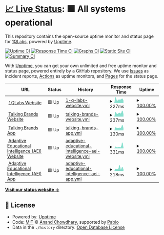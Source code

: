 # [📈 Live Status](https://status.1qlabs.ai): <!--live status--> **🟩 All systems operational**

This repository contains the open-source uptime monitor and status page for [1QLabs](https://www.1qlabs.ai), powered by [Upptime](https://github.com/upptime/upptime).

[![Uptime CI](https://github.com/1QLabs/status/workflows/Uptime%20CI/badge.svg)](https://github.com/1QLabs/status/actions?query=workflow%3A%22Uptime+CI%22)
[![Response Time CI](https://github.com/1QLabs/status/workflows/Response%20Time%20CI/badge.svg)](https://github.com/1QLabs/status/actions?query=workflow%3A%22Response+Time+CI%22)
[![Graphs CI](https://github.com/1QLabs/status/workflows/Graphs%20CI/badge.svg)](https://github.com/1QLabs/status/actions?query=workflow%3A%22Graphs+CI%22)
[![Static Site CI](https://github.com/1QLabs/status/workflows/Static%20Site%20CI/badge.svg)](https://github.com/1QLabs/status/actions?query=workflow%3A%22Static+Site+CI%22)
[![Summary CI](https://github.com/1QLabs/status/workflows/Summary%20CI/badge.svg)](https://github.com/1QLabs/status/actions?query=workflow%3A%22Summary+CI%22)

With [Upptime](https://upptime.js.org), you can get your own unlimited and free uptime monitor and status page, powered entirely by a GitHub repository. We use [Issues](https://github.com/1QLabs/status/issues) as incident reports, [Actions](https://github.com/1QLabs/status/actions) as uptime monitors, and [Pages](https://status.1qlabs.ai) for the status page.

<!--start: status pages-->
<!-- This summary is generated by Upptime (https://github.com/upptime/upptime) -->
<!-- Do not edit this manually, your changes will be overwritten -->
<!-- prettier-ignore -->
| URL | Status | History | Response Time | Uptime |
| --- | ------ | ------- | ------------- | ------ |
| <img alt="" src="https://icons.duckduckgo.com/ip3/www.1qlabs.ai.ico" height="13"> [1QLabs Website](https://www.1qlabs.ai) | 🟩 Up | [1-q-labs-website.yml](https://github.com/1QLabs/status/commits/HEAD/history/1-q-labs-website.yml) | <details><summary><img alt="Response time graph" src="./graphs/1-q-labs-website/response-time-week.png" height="20"> 227ms</summary><br><a href="https://status.1qlabs.ai/history/1-q-labs-website"><img alt="Response time 246" src="https://img.shields.io/endpoint?url=https%3A%2F%2Fraw.githubusercontent.com%2F1QLabs%2Fstatus%2FHEAD%2Fapi%2F1-q-labs-website%2Fresponse-time.json"></a><br><a href="https://status.1qlabs.ai/history/1-q-labs-website"><img alt="24-hour response time 156" src="https://img.shields.io/endpoint?url=https%3A%2F%2Fraw.githubusercontent.com%2F1QLabs%2Fstatus%2FHEAD%2Fapi%2F1-q-labs-website%2Fresponse-time-day.json"></a><br><a href="https://status.1qlabs.ai/history/1-q-labs-website"><img alt="7-day response time 227" src="https://img.shields.io/endpoint?url=https%3A%2F%2Fraw.githubusercontent.com%2F1QLabs%2Fstatus%2FHEAD%2Fapi%2F1-q-labs-website%2Fresponse-time-week.json"></a><br><a href="https://status.1qlabs.ai/history/1-q-labs-website"><img alt="30-day response time 244" src="https://img.shields.io/endpoint?url=https%3A%2F%2Fraw.githubusercontent.com%2F1QLabs%2Fstatus%2FHEAD%2Fapi%2F1-q-labs-website%2Fresponse-time-month.json"></a><br><a href="https://status.1qlabs.ai/history/1-q-labs-website"><img alt="1-year response time 246" src="https://img.shields.io/endpoint?url=https%3A%2F%2Fraw.githubusercontent.com%2F1QLabs%2Fstatus%2FHEAD%2Fapi%2F1-q-labs-website%2Fresponse-time-year.json"></a></details> | <details><summary><a href="https://status.1qlabs.ai/history/1-q-labs-website">100.00%</a></summary><a href="https://status.1qlabs.ai/history/1-q-labs-website"><img alt="All-time uptime 100.00%" src="https://img.shields.io/endpoint?url=https%3A%2F%2Fraw.githubusercontent.com%2F1QLabs%2Fstatus%2FHEAD%2Fapi%2F1-q-labs-website%2Fuptime.json"></a><br><a href="https://status.1qlabs.ai/history/1-q-labs-website"><img alt="24-hour uptime 100.00%" src="https://img.shields.io/endpoint?url=https%3A%2F%2Fraw.githubusercontent.com%2F1QLabs%2Fstatus%2FHEAD%2Fapi%2F1-q-labs-website%2Fuptime-day.json"></a><br><a href="https://status.1qlabs.ai/history/1-q-labs-website"><img alt="7-day uptime 100.00%" src="https://img.shields.io/endpoint?url=https%3A%2F%2Fraw.githubusercontent.com%2F1QLabs%2Fstatus%2FHEAD%2Fapi%2F1-q-labs-website%2Fuptime-week.json"></a><br><a href="https://status.1qlabs.ai/history/1-q-labs-website"><img alt="30-day uptime 100.00%" src="https://img.shields.io/endpoint?url=https%3A%2F%2Fraw.githubusercontent.com%2F1QLabs%2Fstatus%2FHEAD%2Fapi%2F1-q-labs-website%2Fuptime-month.json"></a><br><a href="https://status.1qlabs.ai/history/1-q-labs-website"><img alt="1-year uptime 100.00%" src="https://img.shields.io/endpoint?url=https%3A%2F%2Fraw.githubusercontent.com%2F1QLabs%2Fstatus%2FHEAD%2Fapi%2F1-q-labs-website%2Fuptime-year.json"></a></details>
| <img alt="" src="https://icons.duckduckgo.com/ip3/www.talkingbrands.ai.ico" height="13"> [Talking Brands Website](https://www.talkingbrands.ai) | 🟩 Up | [talking-brands-website.yml](https://github.com/1QLabs/status/commits/HEAD/history/talking-brands-website.yml) | <details><summary><img alt="Response time graph" src="./graphs/talking-brands-website/response-time-week.png" height="20"> 237ms</summary><br><a href="https://status.1qlabs.ai/history/talking-brands-website"><img alt="Response time 246" src="https://img.shields.io/endpoint?url=https%3A%2F%2Fraw.githubusercontent.com%2F1QLabs%2Fstatus%2FHEAD%2Fapi%2Ftalking-brands-website%2Fresponse-time.json"></a><br><a href="https://status.1qlabs.ai/history/talking-brands-website"><img alt="24-hour response time 143" src="https://img.shields.io/endpoint?url=https%3A%2F%2Fraw.githubusercontent.com%2F1QLabs%2Fstatus%2FHEAD%2Fapi%2Ftalking-brands-website%2Fresponse-time-day.json"></a><br><a href="https://status.1qlabs.ai/history/talking-brands-website"><img alt="7-day response time 237" src="https://img.shields.io/endpoint?url=https%3A%2F%2Fraw.githubusercontent.com%2F1QLabs%2Fstatus%2FHEAD%2Fapi%2Ftalking-brands-website%2Fresponse-time-week.json"></a><br><a href="https://status.1qlabs.ai/history/talking-brands-website"><img alt="30-day response time 239" src="https://img.shields.io/endpoint?url=https%3A%2F%2Fraw.githubusercontent.com%2F1QLabs%2Fstatus%2FHEAD%2Fapi%2Ftalking-brands-website%2Fresponse-time-month.json"></a><br><a href="https://status.1qlabs.ai/history/talking-brands-website"><img alt="1-year response time 246" src="https://img.shields.io/endpoint?url=https%3A%2F%2Fraw.githubusercontent.com%2F1QLabs%2Fstatus%2FHEAD%2Fapi%2Ftalking-brands-website%2Fresponse-time-year.json"></a></details> | <details><summary><a href="https://status.1qlabs.ai/history/talking-brands-website">100.00%</a></summary><a href="https://status.1qlabs.ai/history/talking-brands-website"><img alt="All-time uptime 100.00%" src="https://img.shields.io/endpoint?url=https%3A%2F%2Fraw.githubusercontent.com%2F1QLabs%2Fstatus%2FHEAD%2Fapi%2Ftalking-brands-website%2Fuptime.json"></a><br><a href="https://status.1qlabs.ai/history/talking-brands-website"><img alt="24-hour uptime 100.00%" src="https://img.shields.io/endpoint?url=https%3A%2F%2Fraw.githubusercontent.com%2F1QLabs%2Fstatus%2FHEAD%2Fapi%2Ftalking-brands-website%2Fuptime-day.json"></a><br><a href="https://status.1qlabs.ai/history/talking-brands-website"><img alt="7-day uptime 100.00%" src="https://img.shields.io/endpoint?url=https%3A%2F%2Fraw.githubusercontent.com%2F1QLabs%2Fstatus%2FHEAD%2Fapi%2Ftalking-brands-website%2Fuptime-week.json"></a><br><a href="https://status.1qlabs.ai/history/talking-brands-website"><img alt="30-day uptime 100.00%" src="https://img.shields.io/endpoint?url=https%3A%2F%2Fraw.githubusercontent.com%2F1QLabs%2Fstatus%2FHEAD%2Fapi%2Ftalking-brands-website%2Fuptime-month.json"></a><br><a href="https://status.1qlabs.ai/history/talking-brands-website"><img alt="1-year uptime 100.00%" src="https://img.shields.io/endpoint?url=https%3A%2F%2Fraw.githubusercontent.com%2F1QLabs%2Fstatus%2FHEAD%2Fapi%2Ftalking-brands-website%2Fuptime-year.json"></a></details>
| <img alt="" src="https://icons.duckduckgo.com/ip3/app.talkingbrands.ai.ico" height="13"> [Talking Brands App](https://app.talkingbrands.ai) | 🟩 Up | [talking-brands-app.yml](https://github.com/1QLabs/status/commits/HEAD/history/talking-brands-app.yml) | <details><summary><img alt="Response time graph" src="./graphs/talking-brands-app/response-time-week.png" height="20"> 130ms</summary><br><a href="https://status.1qlabs.ai/history/talking-brands-app"><img alt="Response time 144" src="https://img.shields.io/endpoint?url=https%3A%2F%2Fraw.githubusercontent.com%2F1QLabs%2Fstatus%2FHEAD%2Fapi%2Ftalking-brands-app%2Fresponse-time.json"></a><br><a href="https://status.1qlabs.ai/history/talking-brands-app"><img alt="24-hour response time 92" src="https://img.shields.io/endpoint?url=https%3A%2F%2Fraw.githubusercontent.com%2F1QLabs%2Fstatus%2FHEAD%2Fapi%2Ftalking-brands-app%2Fresponse-time-day.json"></a><br><a href="https://status.1qlabs.ai/history/talking-brands-app"><img alt="7-day response time 130" src="https://img.shields.io/endpoint?url=https%3A%2F%2Fraw.githubusercontent.com%2F1QLabs%2Fstatus%2FHEAD%2Fapi%2Ftalking-brands-app%2Fresponse-time-week.json"></a><br><a href="https://status.1qlabs.ai/history/talking-brands-app"><img alt="30-day response time 142" src="https://img.shields.io/endpoint?url=https%3A%2F%2Fraw.githubusercontent.com%2F1QLabs%2Fstatus%2FHEAD%2Fapi%2Ftalking-brands-app%2Fresponse-time-month.json"></a><br><a href="https://status.1qlabs.ai/history/talking-brands-app"><img alt="1-year response time 144" src="https://img.shields.io/endpoint?url=https%3A%2F%2Fraw.githubusercontent.com%2F1QLabs%2Fstatus%2FHEAD%2Fapi%2Ftalking-brands-app%2Fresponse-time-year.json"></a></details> | <details><summary><a href="https://status.1qlabs.ai/history/talking-brands-app">100.00%</a></summary><a href="https://status.1qlabs.ai/history/talking-brands-app"><img alt="All-time uptime 100.00%" src="https://img.shields.io/endpoint?url=https%3A%2F%2Fraw.githubusercontent.com%2F1QLabs%2Fstatus%2FHEAD%2Fapi%2Ftalking-brands-app%2Fuptime.json"></a><br><a href="https://status.1qlabs.ai/history/talking-brands-app"><img alt="24-hour uptime 100.00%" src="https://img.shields.io/endpoint?url=https%3A%2F%2Fraw.githubusercontent.com%2F1QLabs%2Fstatus%2FHEAD%2Fapi%2Ftalking-brands-app%2Fuptime-day.json"></a><br><a href="https://status.1qlabs.ai/history/talking-brands-app"><img alt="7-day uptime 100.00%" src="https://img.shields.io/endpoint?url=https%3A%2F%2Fraw.githubusercontent.com%2F1QLabs%2Fstatus%2FHEAD%2Fapi%2Ftalking-brands-app%2Fuptime-week.json"></a><br><a href="https://status.1qlabs.ai/history/talking-brands-app"><img alt="30-day uptime 100.00%" src="https://img.shields.io/endpoint?url=https%3A%2F%2Fraw.githubusercontent.com%2F1QLabs%2Fstatus%2FHEAD%2Fapi%2Ftalking-brands-app%2Fuptime-month.json"></a><br><a href="https://status.1qlabs.ai/history/talking-brands-app"><img alt="1-year uptime 100.00%" src="https://img.shields.io/endpoint?url=https%3A%2F%2Fraw.githubusercontent.com%2F1QLabs%2Fstatus%2FHEAD%2Fapi%2Ftalking-brands-app%2Fuptime-year.json"></a></details>
| <img alt="" src="https://icons.duckduckgo.com/ip3/www.thelearning.ai.ico" height="13"> [Adaptive Educational Intelligence (AEI) Website](https://www.thelearning.ai) | 🟩 Up | [adaptive-educational-intelligence-aei-website.yml](https://github.com/1QLabs/status/commits/HEAD/history/adaptive-educational-intelligence-aei-website.yml) | <details><summary><img alt="Response time graph" src="./graphs/adaptive-educational-intelligence-aei-website/response-time-week.png" height="20"> 331ms</summary><br><a href="https://status.1qlabs.ai/history/adaptive-educational-intelligence-aei-website"><img alt="Response time 256" src="https://img.shields.io/endpoint?url=https%3A%2F%2Fraw.githubusercontent.com%2F1QLabs%2Fstatus%2FHEAD%2Fapi%2Fadaptive-educational-intelligence-aei-website%2Fresponse-time.json"></a><br><a href="https://status.1qlabs.ai/history/adaptive-educational-intelligence-aei-website"><img alt="24-hour response time 112" src="https://img.shields.io/endpoint?url=https%3A%2F%2Fraw.githubusercontent.com%2F1QLabs%2Fstatus%2FHEAD%2Fapi%2Fadaptive-educational-intelligence-aei-website%2Fresponse-time-day.json"></a><br><a href="https://status.1qlabs.ai/history/adaptive-educational-intelligence-aei-website"><img alt="7-day response time 331" src="https://img.shields.io/endpoint?url=https%3A%2F%2Fraw.githubusercontent.com%2F1QLabs%2Fstatus%2FHEAD%2Fapi%2Fadaptive-educational-intelligence-aei-website%2Fresponse-time-week.json"></a><br><a href="https://status.1qlabs.ai/history/adaptive-educational-intelligence-aei-website"><img alt="30-day response time 263" src="https://img.shields.io/endpoint?url=https%3A%2F%2Fraw.githubusercontent.com%2F1QLabs%2Fstatus%2FHEAD%2Fapi%2Fadaptive-educational-intelligence-aei-website%2Fresponse-time-month.json"></a><br><a href="https://status.1qlabs.ai/history/adaptive-educational-intelligence-aei-website"><img alt="1-year response time 256" src="https://img.shields.io/endpoint?url=https%3A%2F%2Fraw.githubusercontent.com%2F1QLabs%2Fstatus%2FHEAD%2Fapi%2Fadaptive-educational-intelligence-aei-website%2Fresponse-time-year.json"></a></details> | <details><summary><a href="https://status.1qlabs.ai/history/adaptive-educational-intelligence-aei-website">100.00%</a></summary><a href="https://status.1qlabs.ai/history/adaptive-educational-intelligence-aei-website"><img alt="All-time uptime 100.00%" src="https://img.shields.io/endpoint?url=https%3A%2F%2Fraw.githubusercontent.com%2F1QLabs%2Fstatus%2FHEAD%2Fapi%2Fadaptive-educational-intelligence-aei-website%2Fuptime.json"></a><br><a href="https://status.1qlabs.ai/history/adaptive-educational-intelligence-aei-website"><img alt="24-hour uptime 100.00%" src="https://img.shields.io/endpoint?url=https%3A%2F%2Fraw.githubusercontent.com%2F1QLabs%2Fstatus%2FHEAD%2Fapi%2Fadaptive-educational-intelligence-aei-website%2Fuptime-day.json"></a><br><a href="https://status.1qlabs.ai/history/adaptive-educational-intelligence-aei-website"><img alt="7-day uptime 100.00%" src="https://img.shields.io/endpoint?url=https%3A%2F%2Fraw.githubusercontent.com%2F1QLabs%2Fstatus%2FHEAD%2Fapi%2Fadaptive-educational-intelligence-aei-website%2Fuptime-week.json"></a><br><a href="https://status.1qlabs.ai/history/adaptive-educational-intelligence-aei-website"><img alt="30-day uptime 100.00%" src="https://img.shields.io/endpoint?url=https%3A%2F%2Fraw.githubusercontent.com%2F1QLabs%2Fstatus%2FHEAD%2Fapi%2Fadaptive-educational-intelligence-aei-website%2Fuptime-month.json"></a><br><a href="https://status.1qlabs.ai/history/adaptive-educational-intelligence-aei-website"><img alt="1-year uptime 100.00%" src="https://img.shields.io/endpoint?url=https%3A%2F%2Fraw.githubusercontent.com%2F1QLabs%2Fstatus%2FHEAD%2Fapi%2Fadaptive-educational-intelligence-aei-website%2Fuptime-year.json"></a></details>
| <img alt="" src="https://icons.duckduckgo.com/ip3/app.thelearning.ai.ico" height="13"> [Adaptive Educational Intelligence (AEI) App](https://app.thelearning.ai) | 🟩 Up | [adaptive-educational-intelligence-aei-app.yml](https://github.com/1QLabs/status/commits/HEAD/history/adaptive-educational-intelligence-aei-app.yml) | <details><summary><img alt="Response time graph" src="./graphs/adaptive-educational-intelligence-aei-app/response-time-week.png" height="20"> 218ms</summary><br><a href="https://status.1qlabs.ai/history/adaptive-educational-intelligence-aei-app"><img alt="Response time 186" src="https://img.shields.io/endpoint?url=https%3A%2F%2Fraw.githubusercontent.com%2F1QLabs%2Fstatus%2FHEAD%2Fapi%2Fadaptive-educational-intelligence-aei-app%2Fresponse-time.json"></a><br><a href="https://status.1qlabs.ai/history/adaptive-educational-intelligence-aei-app"><img alt="24-hour response time 133" src="https://img.shields.io/endpoint?url=https%3A%2F%2Fraw.githubusercontent.com%2F1QLabs%2Fstatus%2FHEAD%2Fapi%2Fadaptive-educational-intelligence-aei-app%2Fresponse-time-day.json"></a><br><a href="https://status.1qlabs.ai/history/adaptive-educational-intelligence-aei-app"><img alt="7-day response time 218" src="https://img.shields.io/endpoint?url=https%3A%2F%2Fraw.githubusercontent.com%2F1QLabs%2Fstatus%2FHEAD%2Fapi%2Fadaptive-educational-intelligence-aei-app%2Fresponse-time-week.json"></a><br><a href="https://status.1qlabs.ai/history/adaptive-educational-intelligence-aei-app"><img alt="30-day response time 177" src="https://img.shields.io/endpoint?url=https%3A%2F%2Fraw.githubusercontent.com%2F1QLabs%2Fstatus%2FHEAD%2Fapi%2Fadaptive-educational-intelligence-aei-app%2Fresponse-time-month.json"></a><br><a href="https://status.1qlabs.ai/history/adaptive-educational-intelligence-aei-app"><img alt="1-year response time 186" src="https://img.shields.io/endpoint?url=https%3A%2F%2Fraw.githubusercontent.com%2F1QLabs%2Fstatus%2FHEAD%2Fapi%2Fadaptive-educational-intelligence-aei-app%2Fresponse-time-year.json"></a></details> | <details><summary><a href="https://status.1qlabs.ai/history/adaptive-educational-intelligence-aei-app">100.00%</a></summary><a href="https://status.1qlabs.ai/history/adaptive-educational-intelligence-aei-app"><img alt="All-time uptime 100.00%" src="https://img.shields.io/endpoint?url=https%3A%2F%2Fraw.githubusercontent.com%2F1QLabs%2Fstatus%2FHEAD%2Fapi%2Fadaptive-educational-intelligence-aei-app%2Fuptime.json"></a><br><a href="https://status.1qlabs.ai/history/adaptive-educational-intelligence-aei-app"><img alt="24-hour uptime 100.00%" src="https://img.shields.io/endpoint?url=https%3A%2F%2Fraw.githubusercontent.com%2F1QLabs%2Fstatus%2FHEAD%2Fapi%2Fadaptive-educational-intelligence-aei-app%2Fuptime-day.json"></a><br><a href="https://status.1qlabs.ai/history/adaptive-educational-intelligence-aei-app"><img alt="7-day uptime 100.00%" src="https://img.shields.io/endpoint?url=https%3A%2F%2Fraw.githubusercontent.com%2F1QLabs%2Fstatus%2FHEAD%2Fapi%2Fadaptive-educational-intelligence-aei-app%2Fuptime-week.json"></a><br><a href="https://status.1qlabs.ai/history/adaptive-educational-intelligence-aei-app"><img alt="30-day uptime 100.00%" src="https://img.shields.io/endpoint?url=https%3A%2F%2Fraw.githubusercontent.com%2F1QLabs%2Fstatus%2FHEAD%2Fapi%2Fadaptive-educational-intelligence-aei-app%2Fuptime-month.json"></a><br><a href="https://status.1qlabs.ai/history/adaptive-educational-intelligence-aei-app"><img alt="1-year uptime 100.00%" src="https://img.shields.io/endpoint?url=https%3A%2F%2Fraw.githubusercontent.com%2F1QLabs%2Fstatus%2FHEAD%2Fapi%2Fadaptive-educational-intelligence-aei-app%2Fuptime-year.json"></a></details>

<!--end: status pages-->

[**Visit our status website →**](https://status.1qlabs.ai)

## 📄 License

- Powered by: [Upptime](https://github.com/upptime/upptime)
- Code: [MIT](./LICENSE) © [Anand Chowdhary](https://anandchowdhary.com), supported by [Pabio](https://pabio.com)
- Data in the `./history` directory: [Open Database License](https://opendatacommons.org/licenses/odbl/1-0/)
